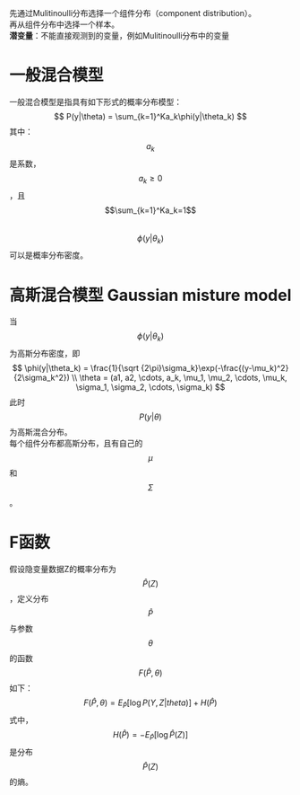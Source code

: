先通过Mulitinoulli分布选择一个组件分布（component distribution）。  
再从组件分布中选择一个样本。  
**潜变量**：不能直接观测到的变量，例如Mulitinoulli分布中的变量

# 一般混合模型

一般混合模型是指具有如下形式的概率分布模型：  
$$
P(y|\theta) = \sum_{k=1}^Ka_k\phi(y|\theta_k)
$$
其中：  
$$a_k$$是系数，$$a_k \ge 0$$，且$$\sum_{k=1}^Ka_k=1$$  
$$\phi(y|\theta_k)$$可以是概率分布密度。  

# 高斯混合模型 Gaussian misture model

当$$\phi(y|\theta_k)$$为高斯分布密度，即  
$$
\phi(y|\theta_k) = \frac{1}{\sqrt {2\pi}\sigma_k}\exp(-\frac{(y-\mu_k)^2}{2\sigma_k^2})  \\
\theta = (a1, a2, \cdots, a_k, \mu_1, \mu_2, \cdots, \mu_k, \sigma_1, \sigma_2, \cdots, \sigma_k)
$$
此时$$P(y|\theta)$$为高斯混合分布。  
每个组件分布都高斯分布，且有自己的$$\mu$$和$$\Sigma$$。  

# F函数

假设隐变量数据Z的概率分布为$$\hat P(Z)$$，定义分布$$\hat P$$与参数$$\theta$$的函数$$F(\hat P, \theta)$$如下：  
$$
F(\hat P, \theta) = E_{\hat P}[\log P(Y, Z|theta)] + H(\hat P)
$$
式中，$$H(\hat P) = -E_{\hat P}[\log \hat P(Z)]$$是分布$$\hat P(Z)$$的熵。  